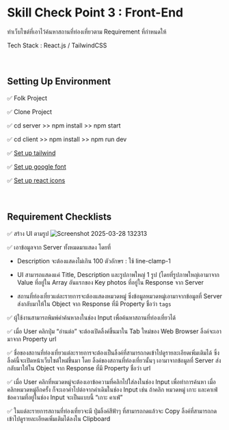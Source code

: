 
# Skill Check Point 3 : Front-End
ทำเว็บไซต์ที่เอาไว้ค้นหาสถานที่ท่องเที่ยวตาม Requirement ที่กำหนดให้ 

Tech Stack : React.js / TailwindCSS
<br/><br/><br/>

## Setting Up Environment
✅ Folk Project 

✅ Clone Project 

✅ cd server >> npm install >> npm start

✅ cd client >> npm install >> npm run dev

✅ [Set up tailwind](https://tailwindcss.com/docs/installation/using-vite)  

✅ [Set up google font](https://fonts.google.com/)

✅ [Set up react icons](https://react-icons.github.io/react-icons/) 
<br/><br/><br/>

## Requirement Checklists
✅ สร้าง UI ตามรูป
    ![Screenshot 2025-03-28 132313](https://github.com/user-attachments/assets/440be127-6e03-4bbc-a241-73b5cdf067b6)

✅ เอาข้อมูลจาก Server ทั้งหมดมาแสดง โดยที่
    
-  Description จะต้องแสดงไม่เกิน 100 ตัวอักษร : ใช้ line-clamp-1

-  UI สามารถแสดงแค่ Title, Description และรูปภาพใหญ่ 1 รูป (โดยที่รูปภาพใหญ่เอามาจาก Value ที่อยู่ใน Array อันแรกของ Key photos ที่อยู่ใน Response จาก Server

-  สถานที่ท่องเที่ยวแต่ละรายการจะต้องแสดงหมวดหมู่  ซึ่งข้อมูลหมวดหมู่เอามาจากข้อมูลที่ Server ส่งกลับมาให้ใน Object จาก Response ที่มี Property ชื่อว่า `tags`


✅ ผู้ใช้งานสามารถพิมพ์คำค้นหาลงในช่อง Input เพื่อค้นหาสถานที่ท่องเที่ยวได้

✅ เมื่อ User คลิกปุ่ม “อ่านต่อ” จะต้องเปิดลิ้งค์ขึ้นมาใน Tab ใหม่ของ Web Browser ลิ้งค์จะเอามาจาก Property url

✅ ชื่อของสถานที่ท่องเที่ยวแต่ละรายการจะต้องเป็นลิ้งค์ที่สามารถกดเข้าไปดูรายละเอียดเพิ่มเติมได้ ซึ่งลิ้งค์นี้จะเปิดหน้าเว็บไซต์ใหม่ขึ้นมา โดย ลิ้งค์ของสถานที่ท่องเที่ยวนั้นๆ เอามาจากข้อมูลที่ Server ส่งกลับมาให้ใน Object จาก Response ที่มี Property ชื่อว่า url

✅  เมื่อ User คลิกที่หมวดหมู่จะต้องเอาข้อความที่คลิกไปใส่ลงในช่อง Input เพื่อทำการค้นหา เมื่อคลิกหมวดหมู่อีกครั้ง ก็จะเอาคำไปต่อจากคำเดิมในช่อง Input เช่น ถ้าคลิก หมวดหมู่ เกาะ และคาเฟ่ ข้อความที่อยู่ในช่อง Input จะเป็นแบบนี้ “เกาะ คาเฟ่”

✅ ในแต่ละรายการสถานที่ท่องเที่ยวจะมี ปุ่มลิ้งค์สีฟ้าๆ ที่สามารถกดแล้วจะ Copy ลิ้งค์ที่สามารถกดเข้าไปดูรายละเอียดเพิ่มเติมได้ลงใน Clipboard
